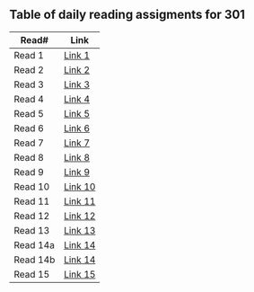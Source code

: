 ## Table of daily reading assigments for 301

Read#  |  Link
---------|--------
Read 1   | [Link 1](https://raghadanees.github.io/reading-notes/class001)
Read 2   | [Link 2](https://raghadanees.github.io/reading-notes/301class2)
Read 3   | [Link 3](https://raghadanees.github.io/reading-notes/301class3)
Read 4   | [Link 4](https://raghadanees.github.io/reading-notes/301class4)
Read 5   | [Link 5](https://raghadanees.github.io/reading-notes/301class5)
Read 6   | [Link 6](https://raghadanees.github.io/reading-notes/301class6)
Read 7   | [Link 7](https://raghadanees.github.io/reading-notes/301class7)
Read 8   | [Link 8](https://raghadanees.github.io/reading-notes/301class8)
Read 9   | [Link 9](https://raghadanees.github.io/reading-notes/301class9)
Read 10  | [Link 10](https://raghadanees.github.io/reading-notes/301class10)
Read 11  | [Link 11](https://raghadanees.github.io/reading-notes/301class11)
Read 12  | [Link 12](https://raghadanees.github.io/reading-notes/301class12)
Read 13  | [Link 13](https://raghadanees.github.io/reading-notes/301class13)
Read 14a  | [Link 14](https://raghadanees.github.io/reading-notes/301class14a)
Read 14b | [Link 14](https://raghadanees.github.io/reading-notes/301class14b)
Read 15  | [Link 15]()